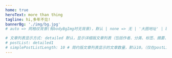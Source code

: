 ```yaml
---
home: true
heroText: more than thing
tagline: hi,多年不见!
bannerBg: './img/bg.jpg'
# auto => 网格纹背景(有bodyBgImg时无背景)，默认 | none => 无 | '大图地址' | background: 自定义背景样式       提示：如发现文本颜色不适应你的背景时可以到palette.styl修改$bannerTextColor变量

# 文章列表显示方式: detailed 默认，显示详细版文章列表（包括作者、分类、标签、摘要、分页等）| simple => 显示简约版文章列表（仅标题和日期）| none 不显示文章列表
# postList: detailed1
# simplePostListLength: 10 # 简约版文章列表显示的文章数量，默认10。（仅在postList设置为simple时生效）
---
```


